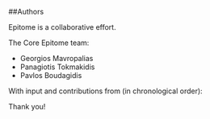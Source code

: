 ##Authors

Epitome is a collaborative effort.

The Core Epitome team:

* Georgios Mavropalias
* Panagiotis Tokmakidis
* Pavlos Boudagidis

With input and contributions from (in chronological order):


Thank you!
